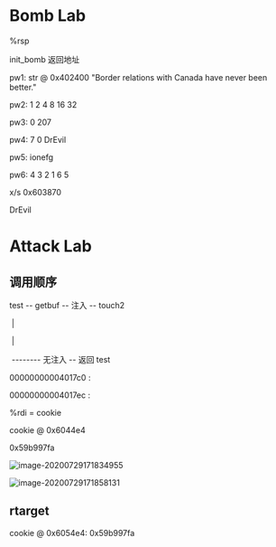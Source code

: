 # Bomb Lab

%rsp

init_bomb 返回地址

pw1: str @ 0x402400  "Border relations with Canada have never been better."

pw2: 1 2 4 8 16 32

pw3: 0 207

pw4: 7 0 DrEvil

pw5: ionefg

pw6: 4 3 2 1 6 5

x/s 0x603870

DrEvil



# Attack Lab

## 调用顺序

test  --  getbuf -- 注入 -- touch2

​						 |

​						 |

​						  -------- 无注入 -- 返回 test

00000000004017c0 <touch1>:

00000000004017ec <touch2>:

%rdi = cookie

cookie @ 0x6044e4

0x59b997fa

![image-20200729171834955](C:\Users\16529\AppData\Roaming\Typora\typora-user-images\image-20200729171834955.png)

![image-20200729171858131](C:\Users\16529\AppData\Roaming\Typora\typora-user-images\image-20200729171858131.png)

## rtarget

cookie @ 0x6054e4:  0x59b997fa